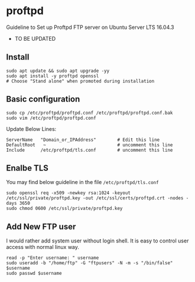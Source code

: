# proftpd
Guideline to Set up Proftpd FTP server on Ubuntu Server LTS 16.04.3
* TO BE UPDATED

## Install
```
sudo apt update && sudo apt upgrade -yy
sudo apt install -y proftpd openssl
# Choose "Stand alone" when promoted during installation

```

## Basic configuration
```
sudo cp /etc/proftpd/proftpd.conf /etc/proftpd/proftpd.conf.bak
sudo vim /etc/proftpd/proftpd.conf
```
Update Below Lines:  
```
ServerName   "Domain_or_IPAddress"        # Edit this line
DefaultRoot   ~                           # uncomment this line
Include      /etc/proftpd/tls.conf        # uncomment this line
```

## Enalbe TLS
You may find below guideline in the file `/etc/proftpd/tls.conf`
```
sudo openssl req -x509 -newkey rsa:1024 -keyout /etc/ssl/private/proftpd.key -out /etc/ssl/certs/proftpd.crt -nodes -days 3650
sudo chmod 0600 /etc/ssl/private/proftpd.key
```

## Add New FTP user
I would rather add system user without login shell. It is easy to control user access with normal linux way.   
```
read -p "Enter username: " username
sudo useradd -b "/home/ftp" -G "ftpusers" -N -m -s "/bin/false" $username
sudo passwd $username
```
